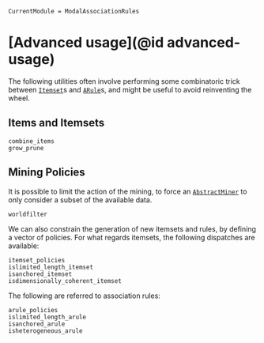 ```@meta
CurrentModule = ModalAssociationRules
```

# [Advanced usage](@id advanced-usage)

The following utilities often involve performing some combinatoric trick between [`Itemset`](@ref)s and [`ARule`](@ref)s, and might be useful to avoid reinventing the wheel.

## Items and Itemsets

```@docs
combine_items
grow_prune
```

## Mining Policies

It is possible to limit the action of the mining, to force an [`AbstractMiner`](@ref) to only consider a subset of the available data.

```@docs
worldfilter
```

We can also constrain the generation of new itemsets and rules, by defining a vector of policies.
For what regards itemsets, the following dispatches are available:

```@docs
itemset_policies
islimited_length_itemset
isanchored_itemset
isdimensionally_coherent_itemset
```

The following are referred to association rules:

```@docs
arule_policies
islimited_length_arule
isanchored_arule
isheterogeneous_arule
```